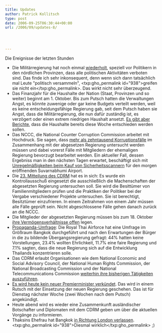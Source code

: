 ```yaml
---
title: Updates
author: Patrick Kollitsch
type: post
date: 2006-09-25T06:30:44+00:00
url: /2006/09/updates-8/




---
```

Die Ereignisse der letzten Stunden

  * Die Militärregierung hat noch einmal [wiederholt][1], speziell vor Politikern in den nördlichen Provinzen, dass alle politischen Aktivitäten verboten sind. Das finde ich sehr inkonsequent, denn wenn sich dann tatsächlich mal Leute "politisch versammeln", <txp:gho_permalink id="938">greifen sie nicht ein</txp:gho_permalink>. Das wirkt nicht sehr überzeugend. 
  * Das Finanzjahr für die Haushalte der Nation (Staat, Provinzen und so weiter) beginnt am 1. Oktober. Bis zum Putsch hatten die Verwaltungen Angst, es könnte zuwenige oder gar keine Budgets verteilt werden, weil es keine entscheidungsfähige Regierung gab, seit dem Putsch haben sie Angst, dass die Militärregierung, die nun dafür zuständig ist, es verzögert oder einen extrem niedrigen Haushalt ansetzt. [Es gibt aber Berichte][2], dass die Haushalte bereits diese Woche entschieden werden sollen. 
  * Das <span class="caps">NCCC</span>, die National Counter Corruption Commission arbeitet mit Hochdruck. Sie sagen, dass [mehr als zehntausend Korruptionsfälle][3] im Zusammenhang mit der abgesetzen Regierung untersucht werden müssen und dabei vorerst Fälle mit Mitgliedern der ehemaligen Regierung bevorzugt bearbeitet werden. Ein aktueller Fall, dessen Ergebniss man in den nächsten Tagen erwartet, beschäftigt sich mit [Unregelmäßigkeiten beim Kauf von Sicherheitsscannern][4] für den morgen eröffnenden Suvarnabhumi Airport. 
  * Die [23. Mitteilung des CDRM][5] hat es in sich: Es wurde ein Kontrollausschuß eingesetzt die ausschließlich die Machenschaften der abgesetzten Regierung untersuchen soll. Sie wird die Besittümer von Familienmitgliedern prüfen und die Praktiken der Politiker bei der Vergabe verschiedener Projekte untersuchen. Sie ist berechtigt, Besitztümer einzufrieren. In einem Zeitrahmen von einem Jahr müssen alle Fälle geprüft sein. Nicht abgeschlossene Fälle gehen danach zurück an die <span class="caps">NCCC</span>.
  * Die Mitglieder der abgesetzten Regierung müssen bis zum 18. Oktober [ihre Vermögensverhältnisse offen][6] legen. 
  * [Propaganda-Umfrage][7]: Die Royal Thai Airforce hat eine Umfrage im Größraum Bangkok durchgeführt und nach den Erwartungen der Bürger in die zu bildende Übergangsregierung gefragt: 44% hatten keine Vorstellungen, 23.4% wollten Ehrlichkeit, 11.7% eine faire Regierung und 7.1% sagten, dass die neue Regierung sich auf die Entwicklung Thailands konzentrieren solle.
  * Das <span class="caps">CDRM</span> erlaubt Organisationen wie dem National Economic and Social Advisory Council, der National Human Rights Commission, der National Broadcasting Commission und der National Telecommunications Commission [weiterhin ihre bisherigen Tätigkeiten auszuführen][8]. 
  * [Es wird heute kein neuer Premierminister verkündet][9]. Das wird in einem Rutsch mit der Einsetzung der neuen Regierung geschehen. Das ist für Dienstag nächster Woche (zwei Wochen nach dem Putsch) angekündigt.
  * Heute abend wird es wieder eine Zusammenkunft ausländischer Botschafter und Diplomaten mit dem <span class="caps">CDRM</span> geben um über die aktuellen Vorgänge zu informieren.
  * Thaksins Ehefrau hat Bangkok [in Richtung London verlassen][10]. <txp:gho_permalink id="938">Diesmal wirklich</txp:gho_permalink> ;)

 [1]: http://www.nationmultimedia.com/2006/09/25/headlines/headlines_30014597.php
 [2]: http://www.nationmultimedia.com/breakingnews/read.php?newsid=30014592
 [3]: http://thainews.prd.go.th/newsenglish/previewnews.php?news_id=254909250016
 [4]: http://www.nationmultimedia.com/breakingnews/read.php?newsid=30014590
 [5]: http://thainews.prd.go.th/newsenglish/previewnews.php?news_id=254909250030
 [6]: http://www.bangkokpost.com/News/25Sep2006_news01.php
 [7]: http://www.nationmultimedia.com/2006/09/25/headlines/headlines_30014596.php
 [8]: http://thainews.prd.go.th/newsenglish/previewnews.php?news_id=254909250003
 [9]: http://thainews.prd.go.th/newsenglish/previewnews.php?news_id=254909250007
 [10]: http://www.nationmultimedia.com/2006/09/25/headlines/headlines_30014594.php
